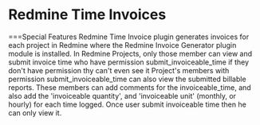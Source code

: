 Redmine Time Invoices
=====================
===Special Features
Redmine Time Invoice plugin generates invoices for each project in Redmine where the Redmine Invoice Generator plugin module is installed.
In Redmine Projects, only those member can view and submit invoice time who have permission submit_invoiceable_time
 if they don't have permission thy can't even see it 
Project's members with permission submit_invoiceable_time can also view the submitted billable reports.
These members can add comments for the invoiceable_time, and also add the 'invoiceable quantity', and 'invoiceable unit' (monthly, or hourly) for each time logged.
Once user submit invoiceable time then he can only view it.